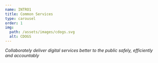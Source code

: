 ```yaml
---
name: INTRO1
title: Common Services
type: carousel
order: 1
img:
  path: /assets/images/cdogs.svg
  alt: CDOGS
---
```

*Collaborately deliver digital services better to the public safely, efficiently and accountably*
